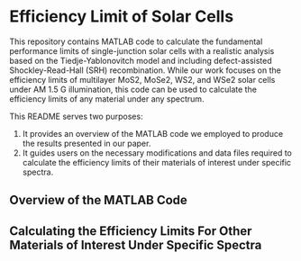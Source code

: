 # Efficiency Limit of Solar Cells
This repository contains MATLAB code to calculate the fundamental performance limits of single-junction solar cells with a realistic analysis based on the Tiedje-Yablonovitch model and including defect-assisted Shockley-Read-Hall (SRH) recombination. While our work focuses on the efficiency limits of multilayer MoS2, MoSe2, WS2, and WSe2 solar cells under AM 1.5 G illumination, this code can be used to calculate the efficiency limits of any material under any spectrum.

This README serves two purposes:
1. It provides an overview of the MATLAB code we employed to produce the results presented in our paper.
2. It guides users on the necessary modifications and data files required to calculate the efficiency limits of their materials of interest under specific spectra.

## Overview of the MATLAB Code


## Calculating the Efficiency Limits For Other Materials of Interest Under Specific Spectra
